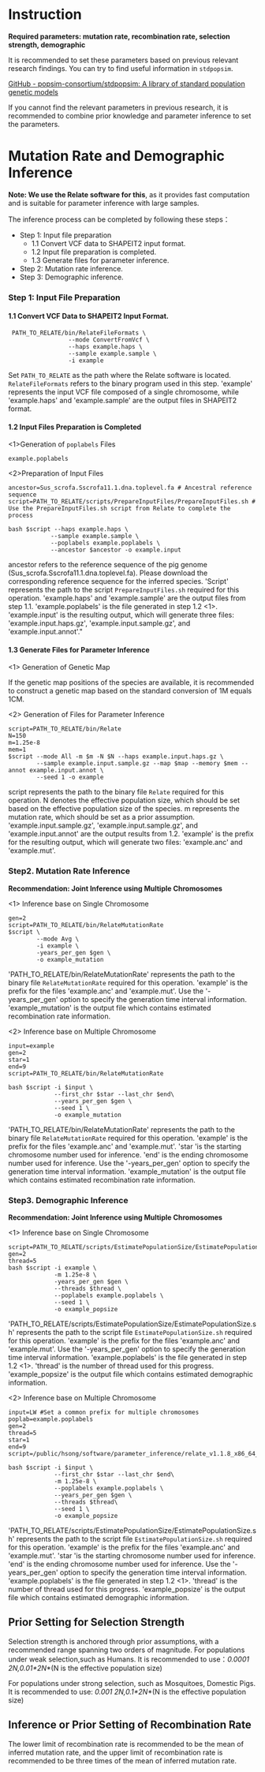 # Instruction

**Required parameters: mutation rate, recombination rate, selection strength, demographic**

It is recommended to set these parameters based on previous relevant research findings. You can try to find useful information in `stdpopsim`.

[GitHub - popsim-consortium/stdpopsim: A library of standard population genetic models](https://github.com/popsim-consortium/stdpopsim)

If you cannot find the relevant parameters in previous research, it is recommended to combine prior knowledge and parameter inference to set the parameters.





# Mutation Rate and Demographic Inference

**Note: We use the Relate software for this**, as it provides fast computation and is suitable for parameter inference with large samples.

The inference process can be completed by following these steps：

- Step 1: Input file preparation
  - 1.1 Convert VCF data to SHAPEIT2 input format.
  - 1.2 Input file preparation is completed.
  - 1.3 Generate files for parameter inference.
- Step 2: Mutation rate inference.
- Step 3: Demographic inference.




### Step 1: Input File Preparation

#### 1.1 Convert VCF Data to SHAPEIT2 Input Format.

```shell
 PATH_TO_RELATE/bin/RelateFileFormats \
                 --mode ConvertFromVcf \
                 --haps example.haps \
                 --sample example.sample \
                 -i example 
```

Set `PATH_TO_RELATE` as the path where the Relate software is located. `RelateFileFormats` refers to the binary program used in this step. 'example' represents the input VCF file composed of a single chromosome, while 'example.haps' and 'example.sample' are the output files in SHAPEIT2 format.



#### 1.2 Input Files Preparation is Completed

<1>Generation of `poplabels` Files



```shell
example.poplabels
```



<2>Preparation of Input Files

```shell
ancestor=Sus_scrofa.Sscrofa11.1.dna.toplevel.fa # Ancestral reference sequence
script=PATH_TO_RELATE/scripts/PrepareInputFiles/PrepareInputFiles.sh # Use the PrepareInputFiles.sh script from Relate to complete the process

bash $script --haps example.haps \
            --sample example.sample \
            --poplabels example.poplabels \
            --ancestor $ancestor -o example.input 
```

ancestor refers to the reference sequence of the pig genome (Sus_scrofa.Sscrofa11.1.dna.toplevel.fa). Please download the corresponding reference sequence for the inferred species. 'Script' represents the path to the script `PrepareInputFiles.sh` required for this operation. 'example.haps' and 'example.sample' are the output files from step 1.1. 'example.poplabels' is the file generated in step 1.2 <1>. 'example.input' is the resulting output, which will generate three files: 'example.input.haps.gz', 'example.input.sample.gz', and 'example.input.annot'."





#### 1.3 Generate Files for Parameter Inference

<1> Generation of Genetic Map 

If the genetic map positions of the species are available, it is recommended to construct a genetic map based on the standard conversion of 1M equals 1CM.

<2> Generation of Files for Parameter Inference

```shell
script=PATH_TO_RELATE/bin/Relate
N=150
m=1.25e-8
mem=1
$script --mode All -m $m -N $N --haps example.input.haps.gz \
		--sample example.input.sample.gz --map $map --memory $mem --annot example.input.annot \
		--seed 1 -o example
```

script represents the path to the binary file `Relate` required for this operation. N denotes the effective population size, which should be set based on the effective population size of the species. m represents the mutation rate, which should be set as a prior assumption. 'example.input.sample.gz', 'example.input.sample.gz', and 'example.input.annot' are the output results from 1.2.  'example' is the prefix for the resulting output, which will generate two files: 'example.anc' and 'example.mut'.



### Step2. Mutation Rate Inference

**Recommendation: Joint Inference using Multiple Chromosomes**

<1> Inference base on  Single Chromosome

```shell
gen=2
script=PATH_TO_RELATE/bin/RelateMutationRate
$script \ 
		--mode Avg \
		-i example \
		-years_per_gen $gen \
		-o example_mutation
```

'PATH_TO_RELATE/bin/RelateMutationRate' represents the path to the binary file `RelateMutationRate` required for this operation. 'example' is the prefix for the files 'example.anc' and 'example.mut'. Use the '-years_per_gen' option to specify the generation time interval information. 'example_mutation' is the output file which contains estimated recombination rate information.

<2> Inference base on Multiple Chromosome

```shell
input=example
gen=2
star=1
end=9
script=PATH_TO_RELATE/bin/RelateMutationRate

bash $script -i $input \
             --first_chr $star --last_chr $end\
             --years_per_gen $gen \
             --seed 1 \
             -o example_mutation
```

'PATH_TO_RELATE/bin/RelateMutationRate' represents the path to the binary file `RelateMutationRate` required for this operation. 'example' is the prefix for the files 'example.anc' and 'example.mut'. 'star 'is the starting chromosome number used for inference. 'end' is the ending chromosome number used for inference. Use the '-years_per_gen' option to specify the generation time interval information. 'example_mutation' is the output file which contains estimated recombination rate information.



### Step3. Demographic Inference

**Recommendation: Joint Inference using Multiple Chromosomes**

<1> Inference base on Single Chromosome

```shell
script=PATH_TO_RELATE/scripts/EstimatePopulationSize/EstimatePopulationSize.sh
gen=2
thread=5
bash $script -i example \
             -m 1.25e-8 \
             -years_per_gen $gen \
             --threads $thread \
             --poplabels example.poplabels \
             --seed 1 \
             -o example_popsize
```

'PATH_TO_RELATE/scripts/EstimatePopulationSize/EstimatePopulationSize.sh' represents the path to the script file `EstimatePopulationSize.sh` required for this operation. 'example' is the prefix for the files 'example.anc' and 'example.mut'. Use the '-years_per_gen' option to specify the generation time interval information. 'example.poplabels' is the file generated in step 1.2 <1>. 'thread' is the number of thread used for this progress. 'example_popsize' is the output file which contains estimated demographic information.



<2> Inference base on Multiple Chromosome

```shell
input=LW #Set a common prefix for multiple chromosomes
poplab=example.poplabels
gen=2
thread=5
star=1
end=9
script=/public/hsong/software/parameter_inference/relate_v1.1.8_x86_64_dynamic/scripts/EstimatePopulationSize/EstimatePopulationSize.sh 

bash $script -i $input \
             --first_chr $star --last_chr $end\
             -m 1.25e-8 \
             --poplabels example.poplabels \
             --years_per_gen $gen \
             --threads $thread\
             --seed 1 \
             -o example_popsize
```

'PATH_TO_RELATE/scripts/EstimatePopulationSize/EstimatePopulationSize.sh' represents the path to the script file `EstimatePopulationSize.sh` required for this operation. 'example' is the prefix for the files 'example.anc' and 'example.mut'. 'star 'is the starting chromosome number used for inference. 'end' is the ending chromosome number used for inference.  Use the '-years_per_gen' option to specify the generation time interval information. 'example.poplabels' is the file generated in step 1.2 <1>. 'thread' is the number of thread used for this progress. 'example_popsize' is the output file which contains estimated demographic information.

## Prior Setting for Selection Strength

Selection strength is anchored through prior assumptions, with a recommended range spanning two orders of magnitude. For populations under weak selection,such as Humans. It is recommended to use：**0.0001* 2N,0.01*2N**(N is the effective population size)

For populations under strong selection, such as Mosquitoes, Domestic Pigs. It is recommended to use: **0.001* 2N,0.1*2N**(N is the effective population size)



## Inference or Prior Setting of Recombination Rate

The lower limit of recombination rate is recommended to be the mean of inferred mutation rate, and the upper limit of recombination rate is recommended to be three times of the mean of inferred mutation rate. 
